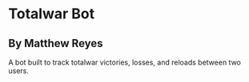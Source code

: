 # Totalwar Bot
## By Matthew Reyes

A bot built to track totalwar victories, losses, and reloads between two users.
